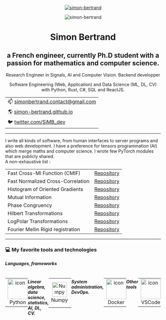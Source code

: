 <p align="center">
 <a href="https://github.com/Simon-Bertrand"><img src="https://github-profile-trophy.vercel.app/?username=Simon-Bertrand&theme=monokai&title=MultiLanguage,Commits,Stars,Followers,PullRequest,Repositories,Experience,Issues&no-bg=true&no-frame=true" alt="simon-bertrand" /></a>
</p>
<p align="center"> <img src="https://komarev.com/ghpvc/?username=simon-bertrand&label=Profile%20views&color=0e75b6&style=flat" alt="simon-bertrand" /> </p>

<h1 align="center">
  Simon Bertrand
</h1>

<h2 align="center">a French engineer, currently Ph.D student with a passion for mathematics and computer science.</h2>

<p align="center">Research Engineer in Signals, AI and Computer Vision. Backend developper</p>
<p align="center">Software Engineering (Web, Application) and Data Science (ML, DL, CV) with Python, Rust, C#, SQL and ReactJS.</p>
<table align="center">
 <tr><td>📫  <a href="mailto:simonbertrand.contact@gmail.com" alt="Email" >simonbertrand.contact@gmail.com</a></td></tr>
 <tr><td>🌎 <a href="https://simon-bertrand.github.io/" alt="Website BERTRAND Simon">simon-bertrand.github.io</a></td></tr>
 <tr><td>🐦 <a href="https://twitter.com/SiMB_dev" title="Join me on Twitter">twitter.com/SiMB_dev</a></td></tr>
</table>
<hr />
I write all kinds of software, from human interfaces to server programs and also web development. 
I have a preference for tensors programmation (AI) which merge maths and computer science.
I wrote few PyTorch modules that are publicly shared.<br />
A non-exhaustive list :
<table align="center">
   <tr>
  <td>Fast Cross-MI Function (CMIF)</td>
  <td> <a href="https://github.com/Simon-Bertrand/FastCMIF-PyTorch" alt="CMIF" >Repository</a></td>
 </tr>
  <tr>
  <td>Fast Normalized Cross-Correlation</td>
  <td> <a href="https://github.com/Simon-Bertrand/FastCrossCorr-PyTorch" alt="HOG" >Repository</a></td>
 </tr>
 <tr>
  <td>Histogram of Oriented Gradients</td>
  <td> <a href="https://github.com/Simon-Bertrand/HOG-PyTorch" alt="HOG" >Repository</a></td>
 </tr>
  <tr>
  <td>Mutual Information</td>
  <td><a href="https://github.com/Simon-Bertrand/MutualInformation-PyTorch" alt="MI" >Repository</a></td>
 </tr>
  <tr>
  <td>Phase Congruency</td>
  <td><a href="https://github.com/Simon-Bertrand/2DPhaseCongruency-PyTorch" alt="PC" >Repository</a></td>
 </tr>
   <tr>
  <td>Hilbert Transformations</td>
  <td><a href="https://github.com/Simon-Bertrand/2DHilbertTransformations-PyTorch" alt="HT" >Repository</a></td>
 </tr>
    <tr>
  <td>LogPolar Transformations</td>
  <td><a href="https://github.com/Simon-Bertrand/LogPolar-PyTorch" alt="LogPolar PyTorch" >Repository</a></td>
 </tr>
    <tr>
  <td>Fourier Mellin Rigid registration</td>
  <td><a href="https://github.com/Simon-Bertrand/FourierMellin-PyTorch" alt="Fourier Mellin Rigid Transformation" >Repository</a></td>
 </tr>
 
 
</table>

<hr />
<h3>💻 My favorite tools and technologies</h3>

##### Languages, frameworks
<div style="display: flex; align-items: flex-start; align: center">
<table align="center">
  <tr>
    <td align="center" width="96">
        <img src="https://techstack-generator.vercel.app/python-icon.svg" alt="icon" width="65" height="65" />
      <br>Python
    </td>
    <td align="center" width="96">
        <img src="https://skillicons.dev/icons?i=rust" alt="icon" width="65" height="65" />
      <br>Rust
    </td>
    <td align="center" width="96">
        <img src="https://skillicons.dev/icons?i=matlab" alt="icon" width="65" height="65" />
      <br>Matlab
    </td>
    <td align="center" width="96">
      <a href="#macropower-tech">
        <img src="https://techstack-generator.vercel.app/react-icon.svg" alt="icon" width="65" height="65" />
      </a>
      <br>React
    </td>
      <td align="center" width="96">
      <a href="#macropower-tech">
        <img src="https://skillicons.dev/icons?i=nextjs" alt="icon" width="65" height="65" />
      </a>
      <br>Next.js
    </td>
    <td align="center" width="96">
        <img src="https://techstack-generator.vercel.app/ts-icon.svg" alt="icon" width="65" height="65" />
      <br>TypeScript
    </td>
    <td align="center" width="96">
        <img src="https://techstack-generator.vercel.app/cpp-icon.svg" alt="icon" width="65" height="65" />
      <br>C++
    </td>
    <td align="center" width="96">
        <img src="https://techstack-generator.vercel.app/csharp-icon.svg" alt="icon" width="65" height="65" />
      <br>C#
    </td>
    <td align="center"  width="96">
        <img src="https://skillicons.dev/icons?i=html" width="65" height="65" alt="HTML5" />
      <br>HTML5
    </td>
    <td align="center" width="96">
        <img src="https://skillicons.dev/icons?i=css" width="65" height="65" alt="css" />
      <br>CSS
    </td>
    <td align="center" width="96">
        <img src="https://skillicons.dev/icons?i=tailwind" width="65" height="65" alt="tailwind" />
      <br>Tailwind
    </td>
  </tr>
</table>

##### Linear algebra, data science, statistics, AI, DL, CV.

<table align="center">
  <tr>
    <td align="center"  width="96">
        <img src="https://numpy.org/images/logo.svg" width="48" height="48" alt="Numpy" />
      <br>Numpy
    </td>
    <td align="center"  width="96">
        <img src="https://skillicons.dev/icons?i=pytorch" width="48" height="48" alt="PyTorch" />
      <br>PyTorch
    </td>
    <td align="center"  width="96">
        <img src="https://skillicons.dev/icons?i=tensorflow" width="48" height="48" alt="Tensorflow" />
      <br>Tensorflow
    </td>
    <td align="center" width="96">
        <img src="https://skillicons.dev/icons?i=sklearn" width="48" height="48" alt="scikit-learn" />
      <br>Scikit-learn
    </td>
    <td align="center"  width="96">
        <img src="https://upload.wikimedia.org/wikipedia/commons/8/86/Google_JAX_logo.svg" width="48" height="48" alt="Jax" />
      <br>Jax
    </td>
    <td align="center"  width="96">
        <img src="https://scipy.org/images/logo.svg" width="48" height="48" alt="Scipy" />
      <br>Scipy
    </td>
    <td align="center"  width="96">
        <img src="https://www.statsmodels.org/stable/_images/statsmodels-logo-v2-no-text.svg" width="48" height="48" alt="Statsmodels" />
      <br>Statsmodels
    </td>
      <td align="center"  width="96">
        <img src="https://skillicons.dev/icons?i=opencv" width="48" height="48" alt="OpenCV" />
      <br>OpenCV
    </td>
      <td align="center" width="96">
        <img src="https://skillicons.dev/icons?i=grafana" alt="icon" width="65" height="65" alt="Grafana" />
      <br>Grafana
  </td>

    
  </tr>
 
</table>

  
##### System administration, DevOps.

<table align="center">
  <tr>
  <td align="center" width="96">
        <img src="https://techstack-generator.vercel.app/docker-icon.svg" alt="icon" width="65" height="65" alt="Docker" />
      <br>Docker
    <td align="center" width="96">
        <img src="https://techstack-generator.vercel.app/github-icon.svg" alt="icon" width="65" height="65" alt="GitHub" />
      <br>Github
    </td>
    <td align="center" width="96">
        <img src="https://skillicons.dev/icons?i=gcp" alt="icon" width="65" height="65" alt="Google Cloud Platform" />
      <br>GCP
    </td>
    <td align="center" width="96"> 
        <img src="https://user-images.githubusercontent.com/25181517/192108372-f71d70ac-7ae6-4c0d-8395-51d8870c2ef0.png" width="48" height="48" alt="Git" />
      <br>Git
    </td>
    <td align="center"  width="96">
        <img src="https://upload.wikimedia.org/wikipedia/commons/3/3f/Fedora_logo.svg" width="48" height="48" alt="Fedora" />
      <br>Fedora
    </td>
    <td align="center"  width="96">
        <img src="https://d4.alternativeto.net/u7eNMUzqX40b34oxHNlkJBzMRk03EDos4QeA2Qv5DUc/rs:fill:280:280:0/g:ce:0:0/YWJzOi8vZGlzdC9pY29ucy90ci1mLWtfMjExNTgyLnBuZw.png" width="48" height="48" alt="Traefik" />
      <br>Traefik
    </td>
    <td align="center"  width="96">
        <img src="https://autoize.com/wp-content/uploads/2017/02/Portainer-logo.png" width="48" height="48" alt="Portainer" />
      <br>Portainer
    </td>
    <td align="center"  width="96">
        <img src="https://skillicons.dev/icons?i=nginx" width="48" height="48" alt="Nginx" />
      <br>Nginx
    </td>
    <td align="center"  width="96">
        <img src="https://upload.wikimedia.org/wikipedia/commons/thumb/a/ab/Logo-ubuntu_cof-orange-hex.svg/1200px-Logo-ubuntu_cof-orange-hex.svg.png" width="48" height="48" alt="Cockpit" />
      <br>Cockpit
    </td>
    <td align="center"  width="96">
        <img src="https://gitlab.isc.org/uploads/-/system/project/avatar/1/Bind_9_Mark_ISC_Blue.png" width="48" height="48" alt="Bind9" />
      <br>Bind9
    </td>
  </tr>
</table>

##### Other tools

<table align="center">
  <tr>
  <td align="center" width="96">
        <img src="https://skillicons.dev/icons?i=vscode" alt="icon" width="65" height="65" alt="VS Code" />
      <br>VSCode 
  </td>
  <td align="center" width="96">
      <img src="https://skillicons.dev/icons?i=postgres" alt="icon" width="65" height="65" alt="PostgreSQL" />
    <br>PostgreSQL
  </td>
    <td align="center" width="96">
        <img src="https://skillicons.dev/icons?i=nodejs" alt="icon" width="65" height="65" alt="Node.js" />
      <br>Node.js
  </td>
   <td align="center" width="96">
        <img src="https://skillicons.dev/icons?i=prisma" alt="icon" width="65" height="65" alt="Prisma" />
      <br>Prisma
  </td>
  <td align="center" width="96"> 
        <img src="https://cdn.icon-icons.com/icons2/1508/PNG/512/googleearth-engine_104576.png" width="65" height="65" alt="Google Earth Engine" />
      <br>GEE
    </td>
  </tr>
</table>
<br><br>
<hr />






